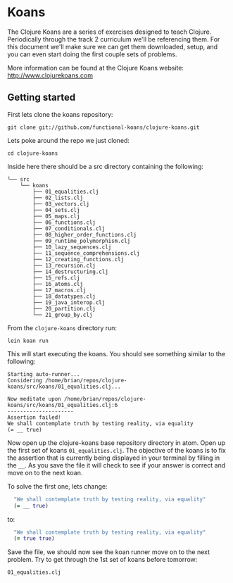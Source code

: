 # Koans

The Clojure Koans are a series of exercises designed to teach Clojure. Periodically
through the track 2 curriculum we'll be referencing them. For this document we'll
make sure we can get them downloaded, setup, and you can even start doing the first
couple sets of problems.

More information can be found at the Clojure Koans website: http://www.clojurekoans.com

## Getting started

First lets clone the koans repository:

`git clone git://github.com/functional-koans/clojure-koans.git`

Lets poke around the repo we just cloned:

`cd clojure-koans`

Inside here there should be a src directory containing the following:

```
└── src
    └── koans
        ├── 01_equalities.clj
        ├── 02_lists.clj
        ├── 03_vectors.clj
        ├── 04_sets.clj
        ├── 05_maps.clj
        ├── 06_functions.clj
        ├── 07_conditionals.clj
        ├── 08_higher_order_functions.clj
        ├── 09_runtime_polymorphism.clj
        ├── 10_lazy_sequences.clj
        ├── 11_sequence_comprehensions.clj
        ├── 12_creating_functions.clj
        ├── 13_recursion.clj
        ├── 14_destructuring.clj
        ├── 15_refs.clj
        ├── 16_atoms.clj
        ├── 17_macros.clj
        ├── 18_datatypes.clj
        ├── 19_java_interop.clj
        ├── 20_partition.clj
        └── 21_group_by.clj
```

From the `clojure-koans` directory run:

`lein koan run`

This will start executing the koans. You should see something similar to the following:

```
Starting auto-runner...
Considering /home/brian/repos/clojure-koans/src/koans/01_equalities.clj...

Now meditate upon /home/brian/repos/clojure-koans/src/koans/01_equalities.clj:6
---------------------
Assertion failed!
We shall contemplate truth by testing reality, via equality
(= __ true)
```

Now open up the clojure-koans base repository directory in atom.
Open up the first set of koans `01_equalities.clj`. The objective of the koans is to
fix the assertion that is currently being displayed in your terminal by filling in
the `__`. As you save the file it will check to see if your answer is correct and
move on to the next koan.

To solve the first one, lets change:

```clojure
  "We shall contemplate truth by testing reality, via equality"
  (= __ true)
```

to:

```clojure
  "We shall contemplate truth by testing reality, via equality"
  (= true true)
```

Save the file, we should now see the koan runner move on to the next problem.
Try to get through the 1st set of koans before tomorrow:

```
01_equalities.clj
```

